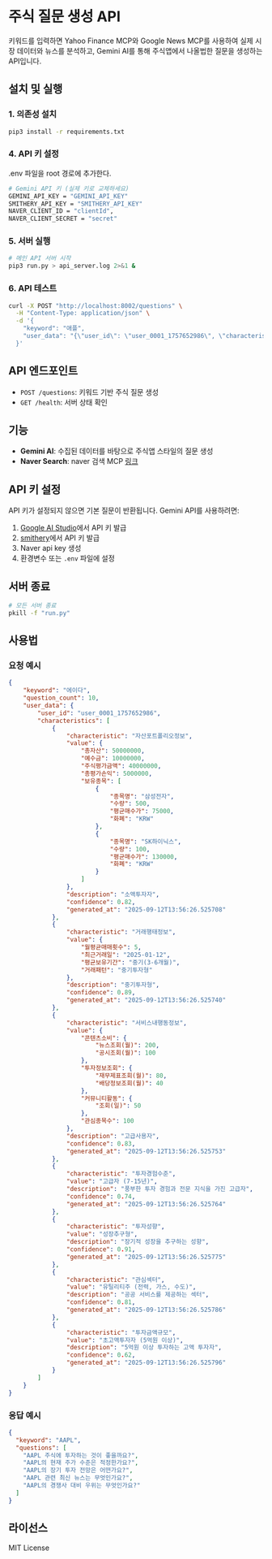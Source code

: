 # 주식 질문 생성 API
키워드를 입력하면 Yahoo Finance MCP와 Google News MCP를 사용하여 실제 시장 데이터와 뉴스를 분석하고, Gemini AI를 통해 주식앱에서 나올법한 질문을 생성하는 API입니다.

## 설치 및 실행

### 1. 의존성 설치
```bash
pip3 install -r requirements.txt
```

### 4. API 키 설정
.env 파일을 root 경로에 추가한다.
```bash
# Gemini API 키 (실제 키로 교체하세요)
GEMINI_API_KEY = "GEMINI_API_KEY"
SMITHERY_API_KEY = "SMITHERY_API_KEY"
NAVER_CLIENT_ID = "clientId",
NAVER_CLIENT_SECRET = "secret"
```

### 5. 서버 실행
```bash
# 메인 API 서버 시작
pip3 run.py > api_server.log 2>&1 &
```

### 6. API 테스트
```bash
curl -X POST "http://localhost:8002/questions" \
  -H "Content-Type: application/json" \
  -d '{
    "keyword": "애플",
    "user_data": "{\"user_id\": \"user_0001_1757652986\", \"characteristics\": [{\"characteristic\": \"자산포트폴리오정보\", \"value\": {\"총자산\": 50000000, \"예수금\": 10000000, \"주식평가금액\": 40000000, \"총평가손익\": 5000000, \"보유종목\": [{\"종목명\": \"삼성전자\", \"수량\": 500, \"평균매수가\": 75000, \"화폐\": \"KRW\"}, {\"종목명\": \"SK하이닉스\", \"수량\": 100, \"평균매수가\": 130000, \"화폐\": \"KRW\"}]}, \"description\": \"소액투자자\", \"confidence\": 0.82, \"generated_at\": \"2025-09-12T13:56:26.525708\"}, {\"characteristic\": \"거래행태정보\", \"value\": {\"월평균매매횟수\": 5, \"최근거래일\": \"2025-01-12\", \"평균보유기간\": \"중기(3-6개월)\", \"거래패턴\": \"중기투자형\"}, \"description\": \"중 기투자형\", \"confidence\": 0.89, \"generated_at\": \"2025-09-12T13:56:26.525740\"}, {\"characteristic\": \"서비스내행동정보\", \"value\": {\"콘텐츠소비\": {\"뉴스조회(월)\": 200, \"공시조회(월)\": 100}, \"투자정보조회\": {\"재무제표조회(월)\": 80, \"배당정보조회(월)\": 40}, \"커뮤니티활동\": {\"조회(일)\": 50}, \"관심종목수\": 100}, \"description\": \"고급사용자\", \"confidence\": 0.83, \"generated_at\": \"2025-09-12T13:56:26.525753\"}, {\"characteristic\": \"투자경험수준\", \"value\": \"고급자 (7-15년)\", \"description\": \"풍부한 투자 경험과 전문 지식을 가진 고급자\", \"confidence\": 0.74, \"generated_at\": \"2025-09-12T13:56:26.525764\"}, {\"characteristic\": \"투자성향\", \"value\": \"성장추구형\", \"description\": \"장기적 성장을 추구하는 성향\", \"confidence\": 0.91, \"generated_at\": \"2025-09-12T13:56:26.525775\"}, {\"characteristic\": \"관심섹터\", \"value\": \"유틸리티주 (전력, 가스, 수도)\", \"description\": \"공공 서비스를 제공하는 섹터\", \"confidence\": 0.81, \"generated_at\": \"2025-09-12T13:56:26.525786\"}, {\"characteristic\": \"투자금액규모\", \"value\": \"초고액투자자 (5억원 이상)\", \"description\": \"5억원 이상 투자하는 고액 투자자\", \"confidence\": 0.62, \"generated_at\": \"2025-09-12T13:56:26.525796\"}]}"
  }'
```

## API 엔드포인트

- `POST /questions`: 키워드 기반 주식 질문 생성
- `GET /health`: 서버 상태 확인

## 기능

- **Gemini AI**: 수집된 데이터를 바탕으로 주식앱 스타일의 질문 생성
- **Naver Search**: naver 검색 MCP [링크](https://smithery.ai/server/@isnow890/naver-search-mcp)

## API 키 설정

API 키가 설정되지 않으면 기본 질문이 반환됩니다. Gemini API를 사용하려면:

1. [Google AI Studio](https://makersuite.google.com/app/apikey)에서 API 키 발급
2. [smithery](https://smithery.ai/)에서 API 키 발급
3. Naver api key 생성
4. 환경변수 또는 `.env` 파일에 설정

## 서버 종료

```bash
# 모든 서버 종료
pkill -f "run.py"
```

## 사용법

### 요청 예시
```json
{
	"keyword": "에이다",
	"question_count": 10,
	"user_data": {
		"user_id": "user_0001_1757652986",
		"characteristics": [
			{
				"characteristic": "자산포트폴리오정보",
				"value": {
					"총자산": 50000000,
					"예수금": 10000000,
					"주식평가금액": 40000000,
					"총평가손익": 5000000,
					"보유종목": [
						{
							"종목명": "삼성전자",
							"수량": 500,
							"평균매수가": 75000,
							"화폐": "KRW"
						},
						{
							"종목명": "SK하이닉스",
							"수량": 100,
							"평균매수가": 130000,
							"화폐": "KRW"
						}
					]
				},
				"description": "소액투자자",
				"confidence": 0.82,
				"generated_at": "2025-09-12T13:56:26.525708"
			},
			{
				"characteristic": "거래행태정보",
				"value": {
					"월평균매매횟수": 5,
					"최근거래일": "2025-01-12",
					"평균보유기간": "중기(3-6개월)",
					"거래패턴": "중기투자형"
				},
				"description": "중기투자형",
				"confidence": 0.89,
				"generated_at": "2025-09-12T13:56:26.525740"
			},
			{
				"characteristic": "서비스내행동정보",
				"value": {
					"콘텐츠소비": {
						"뉴스조회(월)": 200,
						"공시조회(월)": 100
					},
					"투자정보조회": {
						"재무제표조회(월)": 80,
						"배당정보조회(월)": 40
					},
					"커뮤니티활동": {
						"조회(일)": 50
					},
					"관심종목수": 100
				},
				"description": "고급사용자",
				"confidence": 0.83,
				"generated_at": "2025-09-12T13:56:26.525753"
			},
			{
				"characteristic": "투자경험수준",
				"value": "고급자 (7-15년)",
				"description": "풍부한 투자 경험과 전문 지식을 가진 고급자",
				"confidence": 0.74,
				"generated_at": "2025-09-12T13:56:26.525764"
			},
			{
				"characteristic": "투자성향",
				"value": "성장추구형",
				"description": "장기적 성장을 추구하는 성향",
				"confidence": 0.91,
				"generated_at": "2025-09-12T13:56:26.525775"
			},
			{
				"characteristic": "관심섹터",
				"value": "유틸리티주 (전력, 가스, 수도)",
				"description": "공공 서비스를 제공하는 섹터",
				"confidence": 0.81,
				"generated_at": "2025-09-12T13:56:26.525786"
			},
			{
				"characteristic": "투자금액규모",
				"value": "초고액투자자 (5억원 이상)",
				"description": "5억원 이상 투자하는 고액 투자자",
				"confidence": 0.62,
				"generated_at": "2025-09-12T13:56:26.525796"
			}
		]
	}
}
```

### 응답 예시
```json
{
  "keyword": "AAPL",
  "questions": [
    "AAPL 주식에 투자하는 것이 좋을까요?",
    "AAPL의 현재 주가 수준은 적정한가요?",
    "AAPL의 장기 투자 전망은 어떤가요?",
    "AAPL 관련 최신 뉴스는 무엇인가요?",
    "AAPL의 경쟁사 대비 우위는 무엇인가요?"
  ]
}
```

## 라이선스

MIT License